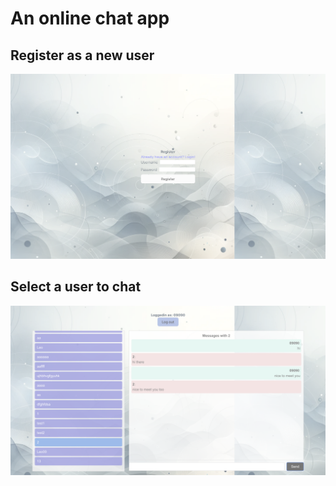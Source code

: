 # An online chat app

## Register as a new user
![Web screenshot](./onlinechat-web/public/Screenshot%202024-01-16%20at%2018.36.50.png)


## Select a user to chat
![Web screenshot](./onlinechat-web/public/Screenshot%202024-01-16%20at%2018.35.08.png)
